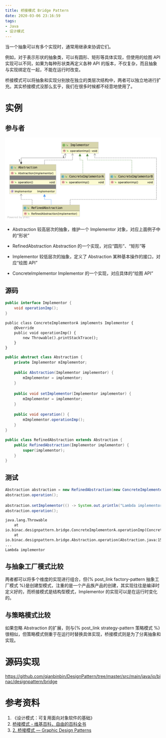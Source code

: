 ```yaml
---
title: 桥接模式 Bridge Pattern
date: 2020-03-06 23:16:59
tags:
- Java
- 设计模式
---
```


当一个抽象可以有多个实现时，通常用继承来协调它们。

例如，对于表示形状的抽象类，可以有圆形、矩形等具体实现，但使用的绘图 API 实现可以不同，如果为每种形状类再定义各种 API 的版本，不仅复杂，而且抽象与实现绑定在一起，不能在运行时改变。

桥接模式可以将抽象和实现分别放在独立的类层次结构中，两者可以独立地进行扩充。其实桥接模式没那么玄乎，我们在很多时候都不经意地使用了。

<!-- more -->

# 实例

## 参与者

![](/images/bridge-pattern/bridge-pattern.png)

- Abstraction
  较高层次的抽象，维护一个 Implementor 对象，对应上面例子中的“形状”

- RefinedAbstraction
  Abstraction 的一个实现，对应“圆形”、“矩形”等

- Implementor
  较低层次的抽象，定义了 Abstraction 某种基本操作的接口，对应“绘图 API”

- ConcreteImplementor
  Implementor 的一个实现，对应具体的“绘图 API”

## 源码

```java
public interface Implementor {
    void operationImp();
}
```

```
public class ConcreteImplementorA implements Implementor {
    @Override
    public void operationImp() {
        new Throwable().printStackTrace();
    }
}
```

```java
public abstract class Abstraction {
    private Implementor mImplementor;

    public Abstraction(Implementor implementor) {
        mImplementor = implementor;
    }

    public void setImplementor(Implementor implementor) {
        mImplementor = implementor;
    }

    public void operation() {
        mImplementor.operationImp();
    }
}
```

```java
public class RefinedAbstraction extends Abstraction {
    public RefinedAbstraction(Implementor implementor) {
        super(implementor);
    }
}
```

## 测试

```java
Abstraction abstraction = new RefinedAbstraction(new ConcreteImplementorA());
abstraction.operation();

abstraction.setImplementor(() -> System.out.println("Lambda implementor"));
abstraction.operation();
```

```shell
java.lang.Throwable
	at io.binac.designpattern.bridge.ConcreteImplementorA.operationImp(ConcreteImplementorA.java:6)
	at io.binac.designpattern.bridge.Abstraction.operation(Abstraction.java:15)
...
Lambda implementor
```

## 与抽象工厂模式比较

两者都可以将多个维度的实现进行组合，但{% post_link factory-pattern 抽象工厂模式 %}是创建型模式，注重的是一个产品族产品的创建，其实现往往是编译时定义好的，而桥接模式是结构型模式，Implementor 的实现可以是在运行时变化的。

## 与策略模式比较

如果忽略 Abstraction 的扩展，则与{% post_link strategy-pattern 策略模式 %}很相似，但策略模式侧重于在运行时替换具体实现，桥接模式则是为了分离抽象和实现。

# 源码实现

<https://github.com/qianbinbin/DesignPattern/tree/master/src/main/java/io/binac/designpattern/bridge>

# 参考资料

1. 《设计模式：可复用面向对象软件的基础》
2. [桥接模式 - 维基百科，自由的百科全书](https://zh.wikipedia.org/wiki/%E6%A9%8B%E6%8E%A5%E6%A8%A1%E5%BC%8F)
3. [2. 桥接模式 — Graphic Design Patterns](https://design-patterns.readthedocs.io/zh_CN/latest/structural_patterns/bridge.html)
